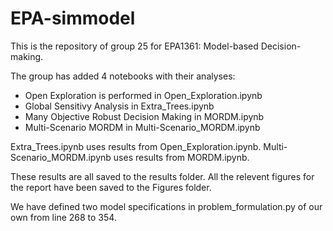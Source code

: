 # EPA-simmodel
This is the repository of group 25 for EPA1361: Model-based Decision-making.

The group has added 4 notebooks with their analyses:

* Open Exploration is performed in Open_Exploration.ipynb
* Global Sensitivy Analysis in Extra_Trees.ipynb
* Many Objective Robust Decision Making in MORDM.ipynb
* Multi-Scenario MORDM in Multi-Scenario_MORDM.ipynb

Extra_Trees.ipynb uses results from Open_Exploration.ipynb.
Multi-Scenario_MORDM.ipynb uses results from MORDM.ipynb.

These results are all saved to the results folder. All the relevent figures for the report have been saved to the Figures folder.

We have defined two model specifications in problem_formulation.py of our own from line 268 to 354.


